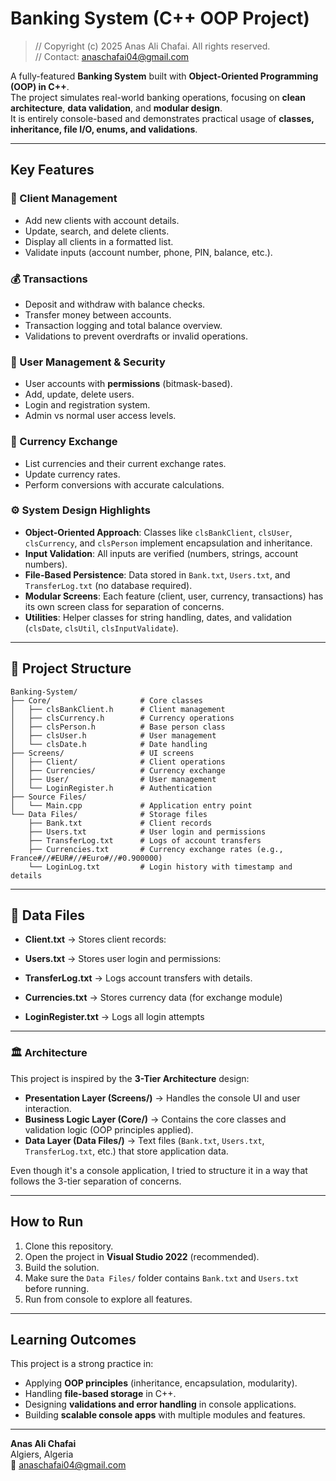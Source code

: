 # Banking System (C++ OOP Project)

> // Copyright (c) 2025 Anas Ali Chafai. All rights reserved.  
> // Contact: anaschafai04@gmail.com


A fully-featured **Banking System** built with **Object-Oriented Programming (OOP) in C++**.  
The project simulates real-world banking operations, focusing on **clean architecture**, **data validation**, and **modular design**.  
It is entirely console-based and demonstrates practical usage of **classes, inheritance, file I/O, enums, and validations**.

---

## Key Features

### 💼 Client Management
- Add new clients with account details.
- Update, search, and delete clients.
- Display all clients in a formatted list.
- Validate inputs (account number, phone, PIN, balance, etc.).

### 💰 Transactions
- Deposit and withdraw with balance checks.
- Transfer money between accounts.
- Transaction logging and total balance overview.
- Validations to prevent overdrafts or invalid operations.

### 👥 User Management & Security
- User accounts with **permissions** (bitmask-based).
- Add, update, delete users.
- Login and registration system.
- Admin vs normal user access levels.

### 💱 Currency Exchange
- List currencies and their current exchange rates.
- Update currency rates.
- Perform conversions with accurate calculations.

### ⚙️ System Design Highlights
- **Object-Oriented Approach**: Classes like `clsBankClient`, `clsUser`, `clsCurrency`, and `clsPerson` implement encapsulation and inheritance.  
- **Input Validation**: All inputs are verified (numbers, strings, account numbers).  
- **File-Based Persistence**: Data stored in `Bank.txt`, `Users.txt`, and `TransferLog.txt` (no database required).  
- **Modular Screens**: Each feature (client, user, currency, transactions) has its own screen class for separation of concerns.  
- **Utilities**: Helper classes for string handling, dates, and validation (`clsDate`, `clsUtil`, `clsInputValidate`).  

---

## 📂 Project Structure

```
Banking-System/
├── Core/                    # Core classes
│   ├── clsBankClient.h      # Client management
│   ├── clsCurrency.h        # Currency operations
│   ├── clsPerson.h          # Base person class
│   ├── clsUser.h            # User management
│   └── clsDate.h            # Date handling
├── Screens/                 # UI screens
│   ├── Client/              # Client operations
│   ├── Currencies/          # Currency exchange
│   ├── User/                # User management
│   └── LoginRegister.h      # Authentication
├── Source Files/
│   └── Main.cpp             # Application entry point
└── Data Files/              # Storage files
    ├── Bank.txt             # Client records
    ├── Users.txt            # User login and permissions
    ├── TransferLog.txt      # Logs of account transfers
    ├── Currencies.txt       # Currency exchange rates (e.g., France#//#EUR#//#Euro#//#0.900000)
    └── LoginLog.txt         # Login history with timestamp and details
```


---

## 📝 Data Files

- **Client.txt** → Stores client records:  

- **Users.txt** → Stores user login and permissions:  

- **TransferLog.txt** → Logs account transfers with details.

- **Currencies.txt** → Stores currency data (for exchange module)  

- **LoginRegister.txt** → Logs all login attempts  

---

### 🏛️ Architecture

This project is inspired by the **3-Tier Architecture** design:

- **Presentation Layer (Screens/)** → Handles the console UI and user interaction.  
- **Business Logic Layer (Core/)** → Contains the core classes and validation logic (OOP principles applied).  
- **Data Layer (Data Files/)** → Text files (`Bank.txt`, `Users.txt`, `TransferLog.txt`, etc.) that store application data.  

Even though it's a console application, I tried to structure it in a way that follows the 3-tier separation of concerns.

---

## How to Run

1. Clone this repository.  
2. Open the project in **Visual Studio 2022** (recommended).  
3. Build the solution.  
4. Make sure the `Data Files/` folder contains `Bank.txt` and `Users.txt` before running.  
5. Run from console to explore all features.  

---

## Learning Outcomes
This project is a strong practice in:
- Applying **OOP principles** (inheritance, encapsulation, modularity).
- Handling **file-based storage** in C++.
- Designing **validations and error handling** in console applications.
- Building **scalable console apps** with multiple modules and features.

---

**Anas Ali Chafai**  
Algiers, Algeria  
📩 anaschafai04@gmail.com 

